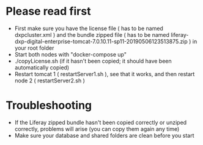 # Please read first



- First make sure you have the license file ( has to be named dxpcluster.xml ) and the bundle zipped file ( has to be named liferay-dxp-digital-enterprise-tomcat-7.0.10.11-sp11-20190506123513875.zip ) in your root folder
- Start both nodes with "docker-compose up"
- ./copyLicense.sh (if it hasn't been copied; it should have been automatically copied)
- Restart tomcat 1 ( restartServer1.sh ), see that it works, and then restart node 2 ( restartServer2.sh )





# Troubleshooting

- If the Liferay zipped bundle hasn't been copied correctly or unziped correctly, problems will arise (you can copy them again any time)
- Make sure your database and shared folders are clean before you start

